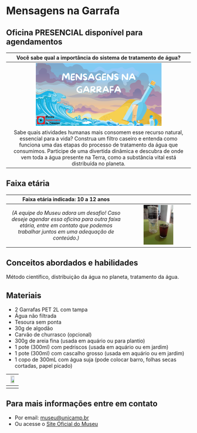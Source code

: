 # Mensagens na Garrafa

## Oficina PRESENCIAL disponível para agendamentos

|Você sabe qual a importância do sistema de tratamento de água?|
| :------:|
|<img src="garrafa.png" width="70%" height="70%">  |
|Sabe quais atividades humanas mais consomem esse recurso natural, essencial para a vida? Construa um filtro caseiro e entenda como funciona uma das etapas do processo de tratamento da água que consumimos. Participe de uma divertida dinâmica e descubra de onde vem toda a água presente na Terra, como a substância vital está distribuída no planeta. |

## Faixa etária

|Faixa etária indicada: 10 a 12 anos||
|:----:|:------:|
|*(A equipe do Museu adora um desafio! Caso deseje agendar essa oficina para outra faixa etária, entre em contato que podemos trabalhar juntos em uma adequação de conteúdo.)*|<img src="garrafa.gif" width="50%" height="50%">|

## Conceitos abordados e habilidades

Método científico, distribuição da água no planeta, tratamento da água.

## Materiais

- 2 Garrafas PET 2L com tampa
- Água não filtrada
- Tesoura sem ponta
- 30g de algodão
- Carvão de churrasco (opcional)
- 300g de areia fina (usada em aquário ou para plantio)
- 1 pote (300ml) com pedriscos (usada em aquário ou em jardim)
- 1 pote (300ml) com cascalho grosso (usada em aquário ou em jardim)
- 1 copo de 300mL com água suja (pode colocar barro, folhas secas cortadas, papel picado)

|<img src="8a136cfb-47b6-4737-9eb1-8ea95a29319c.gif" width="70%" height="70%">  |
|:-----:
||

## Para mais informações entre em contato

* Por email: museu@unicamp.br
* Ou acesse o [Site Oficial do Museu](https://www.mc.unicamp.br/visite)
